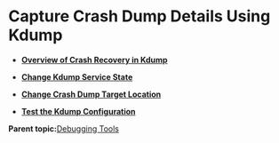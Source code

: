 <!--
SPDX-FileCopyrightText: 2023,2024 Oracle and/or its affiliates.
SPDX-License-Identifier: CC-BY-SA-4.0
-->
# Capture Crash Dump Details Using Kdump

-   **[Overview of Crash Recovery in Kdump](../topics/cockpit-kdump_access_the_kernel_dump_information.md)**  

-   **[Change Kdump Service State](../topics/cockpit-kdump_modify_kdump_service_at_boot.md)**  

-   **[Change Crash Dump Target Location](../topics/cockpit-kdump_enable_kdump_configure_memory_and_specify_the_crash_dump_location.md)**  

-   **[Test the Kdump Configuration](../topics/cockpit-kdump_test_your_kdump_settings.md)**  


**Parent topic:**[Debugging Tools](../topics/manage_host_debugging_tools.md)

